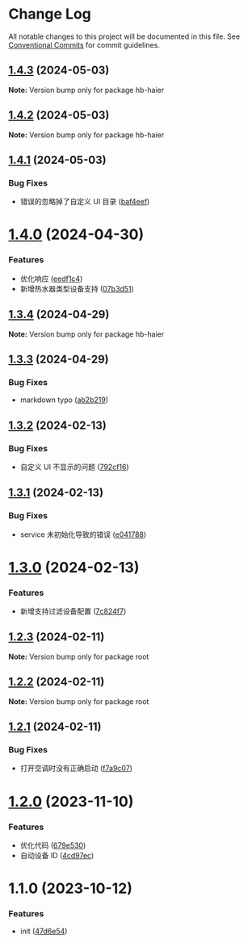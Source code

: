 # Change Log

All notable changes to this project will be documented in this file.
See [Conventional Commits](https://conventionalcommits.org) for commit guidelines.

## [1.4.3](https://github.com/baranwang/homebridge-plugin-haier/compare/v1.4.2...v1.4.3) (2024-05-03)

**Note:** Version bump only for package hb-haier

## [1.4.2](https://github.com/baranwang/homebridge-plugin-haier/compare/v1.4.1...v1.4.2) (2024-05-03)

**Note:** Version bump only for package hb-haier

## [1.4.1](https://github.com/baranwang/homebridge-plugin-haier/compare/v1.4.0...v1.4.1) (2024-05-03)

### Bug Fixes

- 错误的忽略掉了自定义 UI 目录 ([baf4eef](https://github.com/baranwang/homebridge-plugin-haier/commit/baf4eef8ea644ad432f0a616f132613668493022))

# [1.4.0](https://github.com/baranwang/homebridge-plugin-haier/compare/v1.3.4...v1.4.0) (2024-04-30)

### Features

- 优化响应 ([eedf1c4](https://github.com/baranwang/homebridge-plugin-haier/commit/eedf1c45ca67f95786fbdf40a8cf0501f620b94b))
- 新增热水器类型设备支持 ([07b3d51](https://github.com/baranwang/homebridge-plugin-haier/commit/07b3d515cf6512a8e953c3fe12d4293bc0c2e957))

## [1.3.4](https://github.com/baranwang/homebridge-plugin-haier/compare/v1.3.3...v1.3.4) (2024-04-29)

**Note:** Version bump only for package hb-haier

## [1.3.3](https://github.com/baranwang/homebridge-plugin-haier/compare/v1.3.2...v1.3.3) (2024-04-29)

### Bug Fixes

- markdown typo ([ab2b219](https://github.com/baranwang/homebridge-plugin-haier/commit/ab2b219adbd908603cbfbcb354df40dafb3f6fc2))

## [1.3.2](https://github.com/baranwang/homebridge-plugin-haier/compare/v1.3.1...v1.3.2) (2024-02-13)

### Bug Fixes

- 自定义 UI 不显示的问题 ([792cf16](https://github.com/baranwang/homebridge-plugin-haier/commit/792cf162b6fb5867b2819d62760d4e42aa428080))

## [1.3.1](https://github.com/baranwang/homebridge-plugin-haier/compare/v1.3.0...v1.3.1) (2024-02-13)

### Bug Fixes

- service 未初始化导致的错误 ([e041788](https://github.com/baranwang/homebridge-plugin-haier/commit/e041788d30a99029d84a17e6a985d9aa7e5e1d93))

# [1.3.0](https://github.com/baranwang/homebridge-plugin-haier/compare/v1.2.3...v1.3.0) (2024-02-13)

### Features

- 新增支持过滤设备配置 ([7c824f7](https://github.com/baranwang/homebridge-plugin-haier/commit/7c824f7ca9211d9b11d927cfdc863f4c59b4ce21))

## [1.2.3](https://github.com/baranwang/homebridge-plugin-haier/compare/v1.2.2...v1.2.3) (2024-02-11)

**Note:** Version bump only for package root

## [1.2.2](https://github.com/baranwang/homebridge-plugin-haier/compare/v1.2.1...v1.2.2) (2024-02-11)

**Note:** Version bump only for package root

## [1.2.1](https://github.com/baranwang/homebridge-plugin-haier/compare/v1.2.0...v1.2.1) (2024-02-11)

### Bug Fixes

- 打开空调时没有正确启动 ([f7a9c07](https://github.com/baranwang/homebridge-plugin-haier/commit/f7a9c07a3628ffa5f0831aec2c029b4c48a297bf))

# [1.2.0](https://github.com/baranwang/homebridge-plugin-haier/compare/v1.1.0...v1.2.0) (2023-11-10)

### Features

- 优化代码 ([679e530](https://github.com/baranwang/homebridge-plugin-haier/commit/679e530406205182aa74fbd0f5f405509d55a8fa))
- 自动设备 ID ([4cd97ec](https://github.com/baranwang/homebridge-plugin-haier/commit/4cd97ec94f7b863ca92dbebb8eaeb87e77ac7bda))

# 1.1.0 (2023-10-12)

### Features

- init ([47d6e54](https://github.com/baranwang/homebridge-plugin-haier/commit/47d6e542ef4498c925fe8787a6277759a22132c8))
